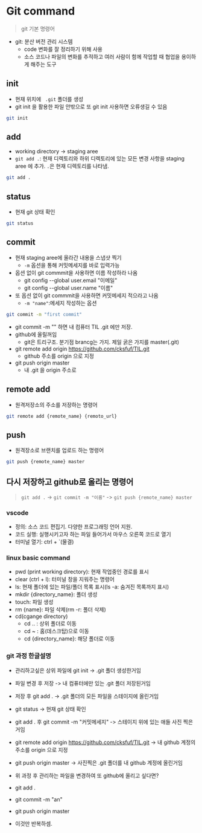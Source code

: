# Git command
> git 기본 명령어

- git: 분산 버전 관리 시스템
    - code 변화를 잘 정리하기 위해 사용
    - 소스 코드나 파일의 변화를 추적하고 여러 사람이 함께 작업할 때 협업을 용이하게 해주는 도구


## init
- 현재 위치에 ` .git` 폴더를 생성
- git init 을 활용한 파일 안밖으로 또 git init 사용하면 오류생길 수 있음

```bash
git init
```


## add
- working directory -> staging aree
- `git add .`: 현재 디렉토리와 하위 디렉토리에 있는 모든 변경 사항을 staging aree 에 추가. `.`은 현재 디렉토리를 나타냄.

```bash
git add .
```


## status
- 현재 git 상태 확인

```bash
git status
```


## commit
- 현재 staging aree에 올라간 내용을 스냅샷 찍기
    - `-m` 옵션을 통해 커밋메세지를 바로 입력가능
- 옵션 없이 git commmit을 사용하면 이름 작성하라 나옴
    - git config --global user.email "이메일"
    - git config --global user.name "이름"
- 또 옵션 없이 git commmit을 사용하면 커밋메세지 적으라고 나옴
    - `-m "name"`:메세지 작성하는 옵션

```bash
git commit -m "first commit"
```

- git commit -m "" 하면 내 컴퓨터 TIL .git 에만 저장.
- github에 올릴꺼임
    - git은 트리구조. 분기점 brancg는 가지. 제일 굵은 가지를 master(.git)
- git remote add origin https://github.com/cksfuf/TIL.git
    - github 주소를 origin 으로 지정
- git push origin master
    - 내 .git 을 origin 주소로


## remote add
- 원격저장소의 주소를 저장하는 명령어

```bash
git remote add {remote_name} {remoto_url}
```


## push
- 원격장소로 브랜치를 업로드 하는 명령어

```bash
git push {remote_name} master
```

## 다시 저장하고 github로 올리는 명령어
> `git add .` -> `git commit -m "이름"` -> `git push {remote_name} master`


### vscode
- 정의: 소스 코드 편집기. 다양한 프로그래밍 언어 지원.
- 코드 실행: 실행시키고자 하는 파일 들어가서 마우스 오른쪽 코드로 열기
- 터미널 열기: ctrl + `(물결)


### linux basic command
- pwd (print working directory): 현재 작업중인 경로를 표시
- clear (ctrl + l): 터미널 창을 지워주는 명령어
- ls: 현재 폴더에 있는 파일/폴더 목록 표시(ls -a: 숨겨진 목록까지 표시)
- mkdir {directory_name}: 폴더 생성
- touch: 파일 생성
- rm {name}: 파일 삭제(rm -r: 폴더 삭제)
- cd(cgange directory)
	- cd .. : 상위 폴더로 이동
	- cd ~ : 홈(데스크탑)으로 이동
	- cd {directory_name}: 해당 폴더로 이동


### git 과정 한글설명

- 관리하고싶은 상위 파일에 git init -> .git 폴더 생성한거임
- 파일 변경 후 저장 -> 내 컴퓨터에만 있는 .git 폴더 저장된거임
- 저장 후 git add . -> .git 폴더의 모든 파일을 스테이지에 올린거임
- git status -> 현재 git 상태 확인
- git add . 후 git commit -m "커밋메세지" -> 스테이지 위에 있는 애들 사진 찍은거임
- git remote add origin https://github.com/cksfuf/TIL.git -> 내 github 계정의 주소를 origin 으로 지정
- git push origin master -> 사진찍은 .git 폴더를 내 github 계정에 올린거임

- 위 과정 후 관리하는 파일을 변경하여 또 github에 올리고 싶다면?
- git add .
- git commit -m "an"
- git push origin master
- 이것만 반복하셈.